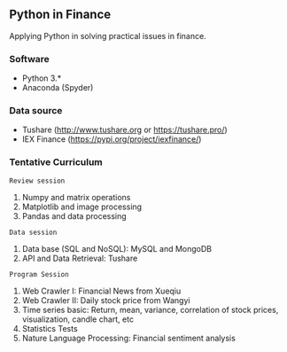 ## Python in Finance

Applying Python in solving practical issues in finance. 

### Software 

+ Python 3.* 
+ Anaconda (Spyder)

### Data source
+ Tushare  (http://www.tushare.org or https://tushare.pro/)
+ IEX Finance  (https://pypi.org/project/iexfinance/)



### Tentative Curriculum

`Review session` 

1. Numpy and matrix operations
2. Matplotlib and image processing 
3. Pandas and data processing

`Data session`

1. Data base (SQL and NoSQL):  MySQL and MongoDB
2. API and Data Retrieval:  Tushare

`Program Session`

1. Web Crawler I:  Financial News from Xueqiu
2. Web Crawler II:  Daily stock price from Wangyi
3. Time series basic: Return, mean, variance, correlation of stock prices, visualization, candle chart, etc
4. Statistics Tests
5. Nature Language Processing:  Financial sentiment analysis